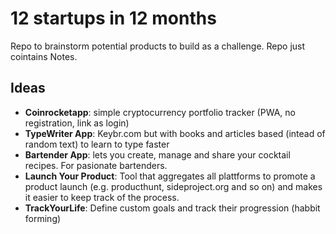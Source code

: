 # 12 startups in 12 months
Repo to brainstorm potential products to build as a challenge. Repo just cointains Notes.

## Ideas
- **Coinrocketapp**: simple cryptocurrency portfolio tracker (PWA, no registration, link as login)
- **TypeWriter App**: Keybr.com but with books and articles based (intead of random text) to learn to type faster
- **Bartender App**: lets you create, manage and share your cocktail recipes. For pasionate bartenders.
- **Launch Your Product**: Tool that aggregates all plattforms to promote a product launch (e.g. producthunt, sideproject.org and so on) and makes it easier to keep track of the process.
- **TrackYourLife**: Define custom goals and track their progression (habbit forming)

